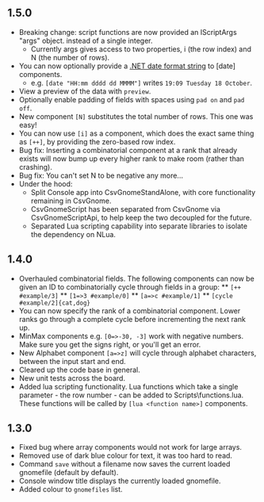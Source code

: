 ## 1.5.0
* Breaking change: script functions are now provided an IScriptArgs "args" object. instead of a single integer.
  * Currently args gives access to two properties, i (the row index) and N (the number of rows).
* You can now optionally provide a [.NET date format string](https://msdn.microsoft.com/en-us/library/8kb3ddd4) to [date] components.
  * e.g. `[date "HH:mm dddd dd MMMM"]` writes `19:09 Tuesday 18 October`.
* View a preview of the data with `preview`.
* Optionally enable padding of fields with spaces using `pad on` and `pad off`.
* New component `[N]` substitutes the total number of rows. This one was easy!
* You can now use `[i]` as a component, which does the exact same thing as `[++]`, by providing the zero-based row index.
* Bug fix: Inserting a combinatorial component at a rank that already exists will now bump up every higher rank to make room (rather than crashing).
* Bug fix: You can't set N to be negative any more...
* Under the hood:
  * Split Console app into CsvGnomeStandAlone, with core functionality remaining in CsvGnome.
  * CsvGnomeScript has been separated from CsvGnome via CsvGnomeScriptApi, to help keep the two decoupled for the future.
  * Separated Lua scripting capability into separate libraries to isolate the dependency on NLua.

## 1.4.0
* Overhauled combinatorial fields. The following components can now be given an ID to combinatorially cycle through fields in a group:
** `[++ #example/3]`
** `[1=>3 #example/0]`
** `[a=>c #example/1]`
** `[cycle #example/2]{cat,dog}`
* You can now specify the rank of a combinatorial component. Lower ranks go through a complete cycle before incrementing the next rank up.
* MinMax components e.g. `[0=>-30, -3]` work with negative numbers. Make sure you get the signs right, or you'll get an error.
* New Alphabet component `[a=>z]` will cycle through alphabet characters, between the input start and end.
* Cleared up the code base in general.
* New unit tests across the board.
* Added lua scripting functionality. Lua functions which take a single parameter - the row number - can be added to Scripts\functions.lua. These functions will be called by `[lua <function name>]` components.

## 1.3.0
* Fixed bug where array components would not work for large arrays.
* Removed use of dark blue colour for text, it was too hard to read.
* Command `save` without a filename now saves the current loaded gnomefile (default by default).
* Console window title displays the currently loaded gnomefile.
* Added colour to `gnomefiles` list.